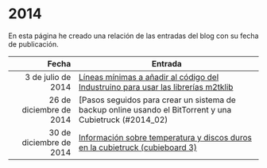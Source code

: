 # 2014

En esta página he creado una relación de las entradas del blog con su fecha de publicación.

| Fecha  | Entrada |
| --: | -- |
| 3 de julio de 2014 | [Líneas mínimas a añadir al código del Industruino para usar las librerías m2tklib](#2014_01) |
| 26 de diciembre de 2014 | [Pasos seguidos para crear un sistema de backup online usando el BitTorrent y una Cubietruck (#2014_02) |
| 30 de diciembre de 2014 | [Información sobre temperatura y discos duros en la cubietruck (cubieboard 3)](#2014_03) |
